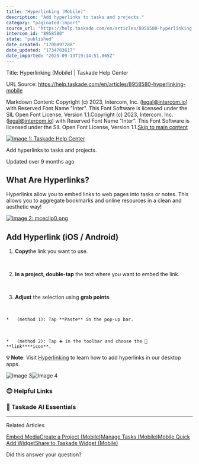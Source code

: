 ```yaml
---
title: "Hyperlinking (Mobile)"
description: "Add hyperlinks to tasks and projects."
category: "paginated-import"
source_url: "https://help.taskade.com/en/articles/8958580-hyperlinking-mobile"
intercom_id: "8958580"
state: "published"
date_created: "1708097288"
date_updated: "1734703617"
date_imported: "2025-09-13T19:14:51.865Z"
---
```


Title: Hyperlinking (Mobile) | Taskade Help Center

URL Source: https://help.taskade.com/en/articles/8958580-hyperlinking-mobile

Markdown Content:
Copyright (c) 2023, Intercom, Inc. (legal@intercom.io) with Reserved Font Name "Inter". This Font Software is licensed under the SIL Open Font License, Version 1.1.Copyright (c) 2023, Intercom, Inc. (legal@intercom.io) with Reserved Font Name "Inter". This Font Software is licensed under the SIL Open Font License, Version 1.1.[Skip to main content](https://help.taskade.com/en/articles/8958580-hyperlinking-mobile#main-content)

[![Image 1: Taskade Help Center](https://downloads.intercomcdn.com/i/o/490280/d14603621e78c833c2d0e66f/2d1230f35f3009fff25b2989e93312a5.png)](https://help.taskade.com/en/)

Add hyperlinks to tasks and projects.

Updated over 9 months ago

**What Are Hyperlinks?**
------------------------

Hyperlinks allow you to embed links to web pages into tasks or notes. This allows you to aggregate bookmarks and online resources in a clean and aesthetic way!

[![Image 2: mceclip0.png](https://taskade.intercom-attachments-7.com/i/o/965378553/d891e2242f1ecbf22f51a45b/6591757039251?expires=1757792700&signature=911c5d34c9c40f0fed4c1038e57c84e9beb95cca079161b5b6a3f2c4a48fc4ba&req=fSYiFc52mIRcFb4f3HP0gAmBRIB9a76Q13%2BOYcIrJ%2Bc32q9Nwuukgh1Oz0VX%0AKNbIJvcViM%2FvqxEgIQ%3D%3D%0A)](https://taskade.intercom-attachments-7.com/i/o/965378553/d891e2242f1ecbf22f51a45b/6591757039251?expires=1757792700&signature=911c5d34c9c40f0fed4c1038e57c84e9beb95cca079161b5b6a3f2c4a48fc4ba&req=fSYiFc52mIRcFb4f3HP0gAmBRIB9a76Q13%2BOYcIrJ%2Bc32q9Nwuukgh1Oz0VX%0AKNbIJvcViM%2FvqxEgIQ%3D%3D%0A)

**Add Hyperlink (iOS / Android)**
---------------------------------

1.   **Copy**the link you want to use.

​

2.   **In a project, double-tap** the text where you want to embed the link.

​

3.   **Adjust** the selection using **grab points**.

​

    *   (method 1): Tap **Paste** in the pop-up bar.

​

    *   (method 2): Tap ➕ in the toolbar and choose the 🔗 **link****icon**.

**💡 Note**: Visit [Hyperlinking](https://intercom.help/taskade/en/articles/8958445) to learn how to add hyperlinks in our desktop apps.

![Image 3](https://taskade.intercom-attachments-7.com/i/o/965378549/e46392e1dc057c1f93482d29/18004178435091?expires=1757916000&signature=3e66e21796c22b95e9f27b430ee5281bcc431deb1623824360caebd47654030c&req=fSYiFc52mIVWFb4X1HO4gTgIBD%2Fa3W4Bk5u25AymTmtXLsaTTxZn%2F30f%2BxcK%0A)![Image 4](https://downloads.intercomcdn.com/i/o/1011584024/9847102722afa966d3918be1/add-hyperlink.PNG?expires=1757916000&signature=492b0b4175806e1708563be900b0b2e558dcc59edc85d9ae86ed261c256ba34c&req=dSAmF8x2mYFdXfMW3Hu4gW6NSIx6QIF5eu26HgfKzPIXfPNt8Xl%2FOzGwlk%2Fl%0A3g%3D%3D%0A)

### **😊 Helpful Links**

### 🤖 **Taskade AI Essentials**

* * *

Related Articles

[Embed Media](https://help.taskade.com/en/articles/8958518-embed-media)[Create a Project (Mobile)](https://help.taskade.com/en/articles/8958560-create-a-project-mobile)[Manage Tasks (Mobile)](https://help.taskade.com/en/articles/8958573-manage-tasks-mobile)[Mobile Quick Add Widget](https://help.taskade.com/en/articles/8958575-mobile-quick-add-widget)[Share to Taskade Widget (Mobile)](https://help.taskade.com/en/articles/8958579-share-to-taskade-widget-mobile)

Did this answer your question?
